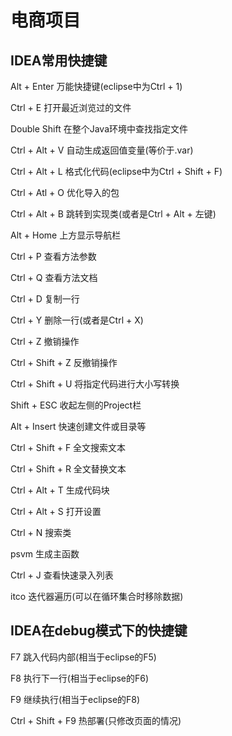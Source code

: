 # 电商项目
## IDEA常用快捷键
Alt + Enter 万能快捷键(eclipse中为Ctrl + 1)

Ctrl + E 打开最近浏览过的文件

Double Shift 在整个Java环境中查找指定文件

Ctrl + Alt + V 自动生成返回值变量(等价于.var)

Ctrl + Alt + L 格式化代码(eclipse中为Ctrl +  Shift + F)

Ctrl + Atl + O 优化导入的包

Ctrl + Alt + B 跳转到实现类(或者是Ctrl + Alt + 左键)

Alt + Home 上方显示导航栏

Ctrl + P 查看方法参数

Ctrl + Q 查看方法文档

Ctrl + D 复制一行

Ctrl + Y 删除一行(或者是Ctrl + X)

Ctrl + Z 撤销操作

Ctrl + Shift + Z 反撤销操作

Ctrl + Shift + U 将指定代码进行大小写转换

Shift + ESC 收起左侧的Project栏

Alt + Insert 快速创建文件或目录等

Ctrl + Shift + F 全文搜索文本

Ctrl + Shift + R 全文替换文本

Ctrl + Alt + T 生成代码块

Ctrl + Alt + S 打开设置
 
Ctrl + N 搜索类

psvm 生成主函数

Ctrl + J 查看快速录入列表

itco 迭代器遍历(可以在循环集合时移除数据)

## IDEA在debug模式下的快捷键
F7 跳入代码内部(相当于eclipse的F5)

F8 执行下一行(相当于eclipse的F6)

F9 继续执行(相当于eclipse的F8)

Ctrl + Shift + F9 热部署(只修改页面的情况)







